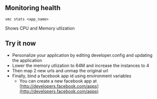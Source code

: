 ## Monitoring health

    vmc stats <app_name>

Shows CPU and Memory utlization

## Try it now

- Personalize your application by editing developer.config and updating the application
- Lower the memory utlization to 64M and increase the instances to 4
- Then map 2 new urls and unmap the original url
- Finally, bind a facebook app id using environment variables
  - You can create a new facebook app at [http://developers.facebook.com/apps](http://developers.facebook.com/apps)
